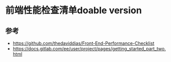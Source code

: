 # 前端性能检查清单doable version

## 参考
+ https://github.com/thedaviddias/Front-End-Performance-Checklist
+ https://docs.gitlab.com/ee/user/project/pages/getting_started_part_two.html
